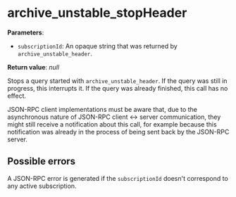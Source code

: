 # archive_unstable_stopHeader

**Parameters**:

- `subscriptionId`: An opaque string that was returned by `archive_unstable_header`.

**Return value**: *null*

Stops a query started with `archive_unstable_header`. If the query was still in progress, this interrupts it. If the query was already finished, this call has no effect.

JSON-RPC client implementations must be aware that, due to the asynchronous nature of JSON-RPC client <-> server communication, they might still receive a notification about this call, for example because this notification was already in the process of being sent back by the JSON-RPC server.

## Possible errors

A JSON-RPC error is generated if the `subscriptionId` doesn't correspond to any active subscription.
